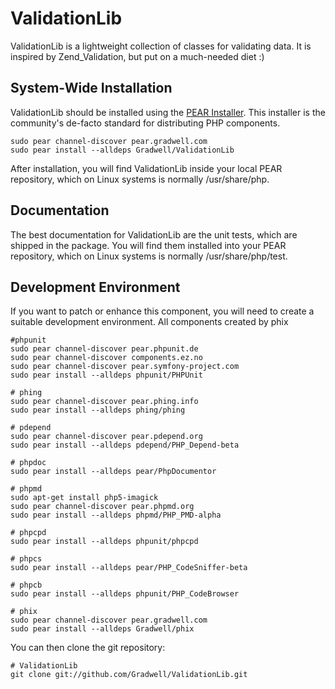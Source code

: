 ValidationLib
=============

ValidationLib is a lightweight collection of classes for validating data. It is inspired by Zend_Validation, but put on a much-needed diet :)

System-Wide Installation
------------------------

ValidationLib should be installed using the [PEAR Installer](http://pear.php.net). This installer is the community's de-facto standard for distributing PHP components.

    sudo pear channel-discover pear.gradwell.com
    sudo pear install --alldeps Gradwell/ValidationLib

After installation, you will find ValidationLib inside your local PEAR repository, which on Linux systems is normally /usr/share/php.

Documentation
-------------

The best documentation for ValidationLib are the unit tests, which are shipped in the package.  You will find them installed into your PEAR repository, which on Linux systems is normally /usr/share/php/test.

Development Environment
-----------------------

If you want to patch or enhance this component, you will need to create a suitable development environment.  All components created by phix

    #phpunit
    sudo pear channel-discover pear.phpunit.de
    sudo pear channel-discover components.ez.no
    sudo pear channel-discover pear.symfony-project.com
    sudo pear install --alldeps phpunit/PHPUnit

    # phing
    sudo pear channel-discover pear.phing.info
    sudo pear install --alldeps phing/phing

    # pdepend
    sudo pear channel-discover pear.pdepend.org
    sudo pear install --alldeps pdepend/PHP_Depend-beta

    # phpdoc
    sudo pear install --alldeps pear/PhpDocumentor

    # phpmd
    sudo apt-get install php5-imagick
    sudo pear channel-discover pear.phpmd.org
    sudo pear install --alldeps phpmd/PHP_PMD-alpha

    # phpcpd
    sudo pear install --alldeps phpunit/phpcpd

    # phpcs
    sudo pear install --alldeps pear/PHP_CodeSniffer-beta

    # phpcb
    sudo pear install --alldeps phpunit/PHP_CodeBrowser

    # phix
    sudo pear channel-discover pear.gradwell.com
    sudo pear install --alldeps Gradwell/phix

You can then clone the git repository:

    # ValidationLib
    git clone git://github.com/Gradwell/ValidationLib.git
